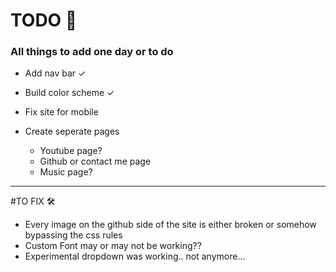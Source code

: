 # TODO 🚧

### All things to add one day or to do

- Add nav bar ✓

- Build color scheme ✓

- Fix site for mobile 

- Create seperate pages
  - Youtube page?
  - Github or contact me page
  - Music page?

---

#TO FIX 🛠

- Every image on the github side of the site is either broken or somehow bypassing the css rules
- Custom Font may or may not be working??
- Experimental dropdown was working.. not anymore...



